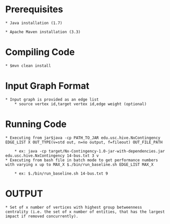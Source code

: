 Prerequisites
==============

    * Java installation (1.7)

    * Apache Maven installation (3.3)

Compiling Code
===============

    * $mvn clean install

Input Graph Format
====================
    * Input graph is provided as an edge list
        * source vertex id,target vertex id,edge weight (optional)

Running Code
============
    * Executing from jar$java -cp PATH_TO_JAR edu.usc.hive.NxContingency EDGE_LIST X OUT_TYPE(v=std out, n=no output, f=fileout) OUT_FILE_PATH

        * ex: java -cp target/Nx-Contingency-1.0-jar-with-dependencies.jar edu.usc.hive.NxContingency 14-bus.txt 3 v
    * Executing from bash file in batch mode to get performance numbers with varying x up to MAX_X $./bin/run_baseline.sh EDGE_LIST MAX_X

        * ex: $./bin/run_baseline.sh 14-bus.txt 9
OUTPUT
============

    * Set of x number of vertices with highest group betweenness centrality (i.e. the set of x number of entities, that has the largest impact if removed concurrently).